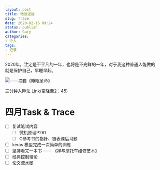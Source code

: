 ```yaml
---
layout: post
title: 微波逐迹
slug: Trace
date: 2020-02-16 09:24
status: publish
author: Gary
categories: 
- 个人
tags: 
- 记录
---
```


2020年，注定是不平凡的一年，也将是不光鲜的一年，对于我这种普通人能做的就是保护自己，早睡早起。

<!--more-->

![——摘自《睡眠革命》](https://i.loli.net/2020/02/17/fSOMHRC2FPQsu8t.png)

三分钟入睡法 [Link](https://www.bilibili.com/video/av34610269)(空降至2：45)

# 四月Task & Trace

- [ ] 复试笔试内容
    - [ ] 微机原理P261
    - [ ] C参考书的指针、链表课后习题
- [ ] keras 模型完成一次简单的训练
- [ ] 坚持看完一本书 —— 《禅与摩托车维修艺术》
- [ ] 经典控制理论
- [ ] 论文流水账